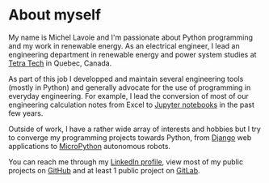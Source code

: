 # About myself

My name is Michel Lavoie and I'm passionate about Python programming and my work in renewable energy. As an electrical engineer, I lead an engineering department in renewable energy and power system studies at [Tetra Tech](https://www.tetratech.com/) in Quebec, Canada.

As part of this job I developped and maintain several engineering tools (mostly in Python) and generally advocate for the use of programming in everyday engineering. For example, I lead the conversion of most of our engineering calculation notes from Excel to [Jupyter notebooks](https://jupyter.org/) in the past few years.

Outside of work, I have a rather wide array of interests and hobbies but I try to converge my programming projects towards Python, from [Django](https://www.djangoproject.com/) web applications to [MicroPython](https://micropython.org/) autonomous robots.

You can reach me through my [LinkedIn profile](https://www.linkedin.com/in/michel-lavoie-71841526/), view most of my public projects on [GitHub](https://github.com/miek770) and at least 1 public project on [GitLab](https://gitlab.com/miek770).